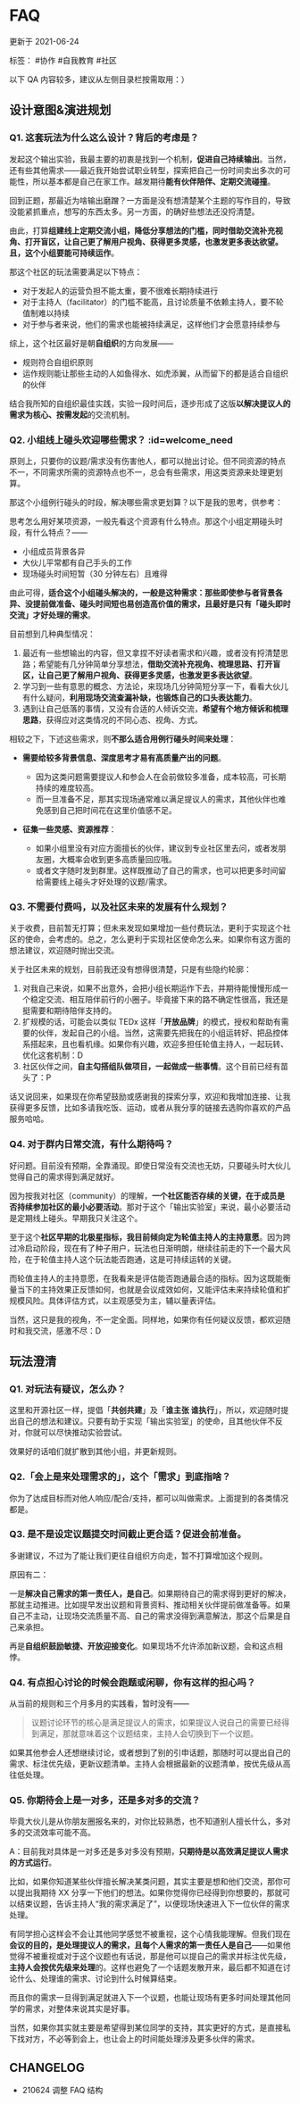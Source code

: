 # FAQ
更新于 2021-06-24

标签： #协作 #自我教育 #社区



以下 QA 内容较多，建议从左侧目录栏按需取用：）

## 设计意图&演进规划

### Q1. 这套玩法为什么这么设计？背后的考虑是？

发起这个输出实验，我最主要的初衷是找到一个机制，**促进自己持续输出**。当然，还有些其他需求——最近我开始尝试职业转型，探索把自己一份时间卖出多次的可能性，所以基本都是自己在家工作。越发期待**能有伙伴陪伴、定期交流碰撞**。

回到正题，那最近为啥输出磨蹭？一方面是没有想清楚某个主题的写作目的，导致没能紧抓重点，想写的东西太多。另一方面，的确好些想法还没捋清楚。

由此，打算**组建线上定期交流小组，降低分享想法的门槛，同时借助交流补充视角、打开盲区，让自己更了解用户视角、获得更多灵感，也激发更多表达欲望。且，这个小组要能可持续运作**。

那这个社区的玩法需要满足以下特点：
* 对于发起人的运营负担不能太重，要不很难长期持续进行
* 对于主持人（facilitator）的门槛不能高，且讨论质量不依赖主持人，要不轮值制难以持续
* 对于参与者来说，他们的需求也能被持续满足，这样他们才会愿意持续参与

综上，这个社区最好是朝**自组织**的方向发展——
* 规则符合自组织原则
* 运作规则能让那些主动的人如鱼得水、如虎添翼，从而留下的都是适合自组织的伙伴

结合我所知的自组织最佳实践，实验一段时间后，逐步形成了这版**以解决提议人的需求为核心、按需发起**的交流机制。



### Q2. 小组线上碰头欢迎哪些需求？ :id=welcome_need

原则上，只要你的议题/需求没有伤害他人，都可以抛出讨论。但不同资源的特点不一，不同需求所需的资源特点也不一，总会有些需求，用这类资源来处理更划算。

那这个小组例行碰头的时段，解决哪些需求更划算？以下是我的思考，供参考：

思考怎么用好某项资源，一般先看这个资源有什么特点。那这个小组定期碰头时段，有什么特点？——
- 小组成员背景各异
- 大伙儿平常都有自己手头的工作
- 现场碰头时间短暂（30 分钟左右）且难得

由此可得，**适合这个小组碰头解决的，一般是这种需求：那些即使参与者背景各异、没提前做准备、碰头时间短也易创造高价值的需求，且最好是只有「碰头即时交流」才好处理的需求**。

目前想到几种典型情况：
1. 最近有一些想输出的内容，但又拿捏不好读者需求和兴趣，或者没有捋清楚思路；希望能有几分钟简单分享想法，**借助交流补充视角、梳理思路、打开盲区，让自己更了解用户视角、获得更多灵感，也激发更多表达欲望**。
2. 学习到一些有意思的概念、方法论，来现场几分钟简短分享一下，看看大伙儿有什么疑问，**利用现场交流查漏补缺，也锻炼自己的口头表达能力**。
3. 遇到让自己低落的事情，又没有合适的人倾诉交流，**希望有个地方倾诉和梳理思路**，获得应对这类情况的不同心态、视角、方式。

相较之下，下述这些需求，则**不那么适合用例行碰头时间来处理**：
- **需要给较多背景信息、深度思考才易有高质量产出的问题**。
    - 因为这类问题需要提议人和参会人在会前做较多准备，成本较高，可长期持续的难度较高。
    - 而一旦准备不足，那其实现场通常难以满足提议人的需求，其他伙伴也难免感到自己把时间花在这里价值感不足。

- **征集一些灵感、资源推荐**：
    - 如果小组里没有对应方面擅长的伙伴，建议到专业社区里去问，或者发朋友圈，大概率会收到更多高质量回应哦。
    - 或者文字随时发到群里。这样既推动了自己的需求，也可以把更多时间留给需要线上碰头才好处理的议题/需求。



### Q3. 不需要付费吗，以及社区未来的发展有什么规划？

关于收费，目前暂无打算；但未来发现如果增加一些付费玩法，更利于实现这个社区的使命，会考虑的。总之，怎么更利于实现社区使命怎么来。如果你有这方面的想法建议，欢迎随时抛出交流。

关于社区未来的规划，目前我还没有想得很清楚，只是有些隐约轮廓：
1. 对我自己来说，如果不出意外，会把小组长期运作下去，并期待能慢慢形成一个稳定交流、相互陪伴前行的小圈子。毕竟接下来的路不确定性很高，我还是挺需要和期待陪伴支持的。
2. 扩规模的话，可能会以类似 TEDx 这样「**开放品牌**」的模式，授权和帮助有需要的伙伴，发起自己的小组。当然，这需要先把我在的小组运转好、把品控体系搭起来，且也看机缘。如果你有兴趣，欢迎多担任轮值主持人，一起玩转、优化这套机制：D
3. 社区伙伴之间，**自主勾搭组队做项目，一起做成一些事情**。这个目前已经有苗头了：P

话又说回来，如果现在你希望鼓励或感谢我的探索分享，欢迎和我增加连接、让我获得更多反馈，比如多请我吃饭、运动，或者从我分享的链接去选购你喜欢的产品服务哈哈。


### Q4. 对于群内日常交流，有什么期待吗？

好问题。目前没有预期，全靠涌现。即使日常没有交流也无妨，只要碰头时大伙儿觉得自己的需求得到满足就好。

因为按我对社区（community）的理解，**一个社区能否存续的关键，在于成员是否持续参加社区的最小必要活动**。那对于这个「输出实验室」来说，最小必要活动是定期线上碰头。早期我只关注这个。

至于这个**社区早期的北极星指标，我目前倾向定为轮值主持人的主持意愿**。因为跨过冷启动阶段，现在有了种子用户，玩法也日渐明朗，继续往前走的下一个最大风险，在于轮值主持人这个玩法能否跑通，这是可持续运转的关键。

而轮值主持人的主持意愿，在我看来是评估能否跑通最合适的指标。因为这既能衡量当下的主持效果正反馈如何，也就是会议成效如何，又能评估未来持续轮值和扩规模风险。具体评估方式，以主观感受为主，辅以量表评估。

当然，这只是我的视角，不一定全面。同样地，如果你有任何疑议反馈，都欢迎随时和我交流，感激不尽：D


## 玩法澄清

### Q1. 对玩法有疑议，怎么办？

这里和开源社区一样，提倡「**共创共建**」及「**谁主张 谁执行**」，所以，欢迎随时提出自己的想法和建议。只要有助于实现「输出实验室」的使命，且其他伙伴不反对，你就可以尽快推动实验尝试。

效果好的话咱们就扩散到其他小组，并更新规则。

### Q2.「会上是来处理需求的」，这个「需求」到底指啥？

你为了达成目标而对他人响应/配合/支持，都可以叫做需求。上面提到的各类情况都是。



### Q3. 是不是设定议题提交时间截止更合适？促进会前准备。

多谢建议，不过为了能让我们更往自组织方向走，暂不打算增加这个规则。

原因有二：

一是**解决自己需求的第一责任人，是自己**。如果期待自己的需求得到更好的解决，那就主动推进。比如提早发出议题和背景资料、推动相关伙伴提前做准备等。如果自己不主动，让现场交流质量不高、自己的需求没得到满意解法，那这个后果是自己来承担。

再是**自组织鼓励敏捷、开放迎接变化**。如果现场不允许添加新议题，会和这点相悖。

### Q4. 有点担心讨论的时候会跑题或闲聊，你有这样的担心吗？

从当前的规则和三个月多月的实践看，暂时没有——

> 议题讨论环节的核心是满足提议人的需求，如果提议人说自己的需要已经得到满足，那就意味着这个议题结束，主持人会切换到下一个议题。

如果其他参会人还想继续讨论，或者想到了别的引申话题，那随时可以提出自己的需求、标注优先级，更新议题清单。主持人会根据最新的议题清单，按优先级从高往低处理。


### Q5. 你期待会上是一对多，还是多对多的交流？

毕竟大伙儿是从你朋友圈报名来的，对你比较熟悉，也不知道别人擅长什么，多对多的交流效率可能不高。

A：目前我对具体是一对多还是多对多没有预期，**只期待是以高效满足提议人需求的方式运行**。

比如，如果你知道某些伙伴擅长解决某类问题，其实主要是想和他们交流，那你可以提出我期待 XX 分享一下他们的想法。如果你觉得你已经得到你想要的，那就可以结束议题，告诉主持人“我的需求满足了”，以便现场快速进入下一位伙伴的需求处理。

有同学担心这样会不会让其他同学感觉不被重视，这个心情我能理解。但我们现在**会议的目的，是处理提议人的需求，且每个人需求的第一责任人是自己**——如果他觉得不被重视或对于这个议题也有话说，那是他可以提自己的需求并标注优先级，**主持人会按优先级来处理**的。这样也避免了一个话题发散开来，最后都不知道在讨论什么、处理谁的需求、讨论到什么时候算结束。

而且你的需求一旦得到满足就进入下一个议题，也能让现场有更多时间处理其他同学的需求，对整体来说其实是好事。

当然，如果你其实就主要是希望得到某位同学的支持，其实更好的方式，是直接私下找对方，不必等到会上，也让会上的时间能处理涉及更多伙伴的需求。



## CHANGELOG 

- 210624 调整 FAQ 结构


